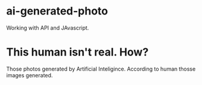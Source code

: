 # ai-generated-photo
Working with API and JAvascript.
# This human isn't real. How?
Those photos generated by Artificial Inteligince. According to human thosse images generated.
